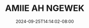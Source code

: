 --- 
title: "AMIIE AH NGEWEK"
description: "  bokep AMIIE AH NGEWEK premium video full new"
date: 2024-09-25T14:14:02-08:00
file_code: "2sr69s4l4zww"
draft: false
cover: "uyvfdyefvvlchajh.jpg"
tags: ["AMIIE", "NGEWEK", "bokep-indo", "bokep-viral", "bokep-ig"]
length: 3245
fld_id: "1483136"
foldername: "Amiie ah"
categories: ["Amiie ah"]
views: 0
---